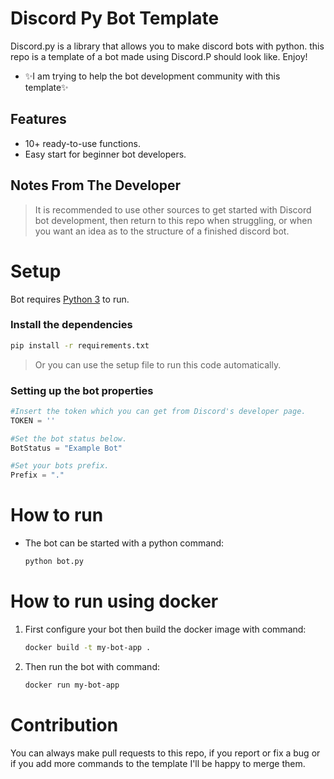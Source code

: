 # Discord Py Bot Template

Discord.py is a library that allows you to make discord bots with python. this repo is a template of a bot made using Discord.P should look like. Enjoy!  
- ✨I am trying to help the bot development community with this template✨

## Features

- 10+ ready-to-use functions.
- Easy start for beginner bot developers.

## Notes From The Developer
> It is recommended to use other sources to get started with Discord bot development, then return to this repo when struggling, or when you want an idea as to the structure of a finished discord bot.
> 
# Setup

Bot requires [Python 3](https://www.python.org/) to run.

### Install the dependencies

```sh
pip install -r requirements.txt
```
> Or you can use the setup file to run this code automatically.

### Setting up the bot properties

```python
#Insert the token which you can get from Discord's developer page.
TOKEN = '' 

#Set the bot status below.
BotStatus = "Example Bot"

#Set your bots prefix.
Prefix = "."
```

# How to run
* The bot can be started with a python command:
    ```sh
    python bot.py
    ```

# How to run using docker
1) First configure your bot then build the docker image with command:
    ```sh
    docker build -t my-bot-app .
    ```
2) Then run the bot with command:
    ```sh
    docker run my-bot-app
    ```

# Contribution
You can always make pull requests to this repo, if you report or fix a bug or if you add more commands to the template I'll be happy to merge them.
